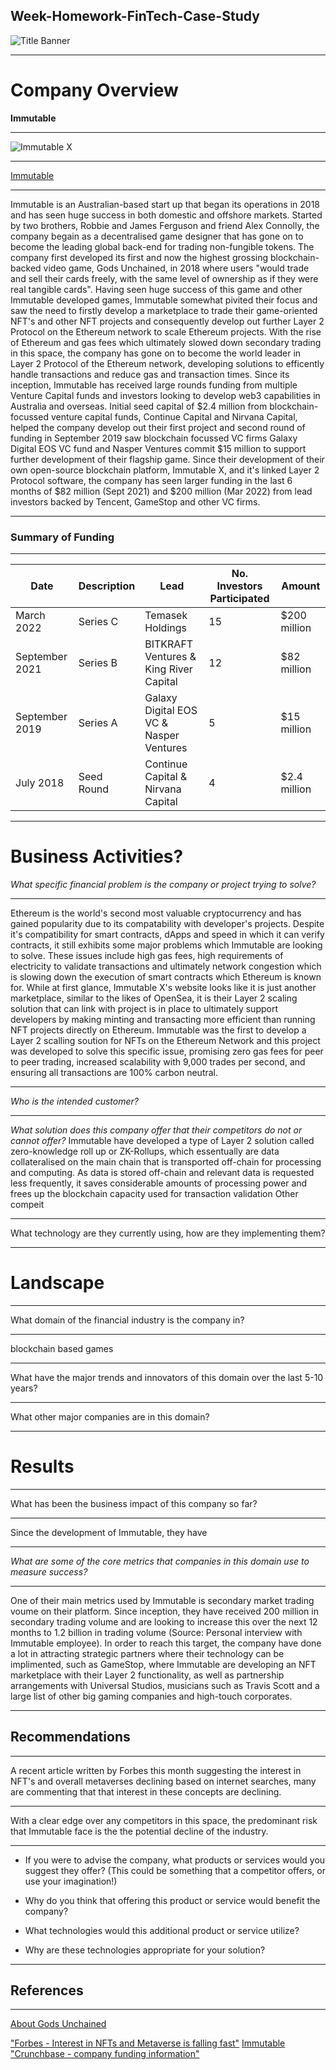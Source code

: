 ## Week-Homework-FinTech-Case-Study
![Title Banner](https://user-images.githubusercontent.com/101617571/158807514-6678b248-e243-47f6-9a7b-a44b8182dab4.png)

---

# Company Overview
 **Immutable**

---

![Immutable X](https://user-images.githubusercontent.com/101617571/159677118-b777325b-bca7-45cf-b372-55d8cfd2a04d.png)

---

[Immutable](https://www.immutable.com/)

---

Immutable is an Australian-based start up that began its operations in 2018 and has seen huge success in both domestic and offshore markets. Started by two brothers, Robbie and James Ferguson and friend Alex Connolly, the company begain as a decentralised game designer that has gone on to become the leading global back-end for trading non-fungible tokens. The company first developed its first and now the highest grossing blockchain-backed video game, Gods Unchained, in 2018 where users "would trade and sell their cards freely, with the same level of ownership as if they were real tangible cards". 
Having seen huge success of this game and other Immutable developed games, Immutable somewhat pivited their focus and saw the need to firstly develop a marketplace to trade their game-oriented NFT's and other NFT projects and consequently develop out further Layer 2 Protocol on the Ethereum network to scale Ethereum projects. With the rise of Ethereum and gas fees which ultimately slowed down secondary trading in this space, the company has gone on to become the world leader in Layer 2 Protocol of the Ethereum network, developing solutions to efficently handle transactions and reduce gas and transaction times. 
Since its inception, Immutable has received large rounds funding from multiple Venture Capital funds and investors looking to develop web3 capabilities in Australia and overseas. Initial seed capital of $2.4 million from blockchain-focussed venture capital funds, Continue Capital and Nirvana Capital, helped the company develop out their first project and second round of funding in September 2019 saw blockchain focussed VC firms Galaxy Digital EOS VC fund and Nasper Ventures commit $15 million to support further development of their flagship game. Since their development of their own open-source blockchain platform, Immutable X, and it's linked Layer 2 Protocol software, the company has seen larger funding in the last 6 months of $82 million (Sept 2021) and $200 million (Mar 2022) from lead investors backed by Tencent, GameStop and other VC firms.

---

### Summary of Funding

---

| Date | Description | Lead | No. Investors Participated | Amount |
| ----------- | ----------- | ----------- | ----------- | ----------- |
| March 2022 | Series C | Temasek Holdings | 15 | $200 million |
| September 2021 | Series B| BITKRAFT Ventures & King River Capital | 12 | $82 million |
| September 2019 | Series A | Galaxy Digital EOS VC & Nasper Ventures | 5 | $15 million |
| July 2018 | Seed Round | Continue Capital & Nirvana Capital | 4 | $2.4 million |

---

# Business Activities?
*What specific financial problem is the company or project trying to solve?*

---

Ethereum is the world's second most valuable cryptocurrency and has gained popularity due to its compatability with developer's projects. Despite it's compatibility for smart contracts, dApps and speed in which it can verify contracts, it still exhibits some major problems which Immutable are looking to solve. These issues include high gas fees, high requirements of electricity to validate transactions and ultimately network congestion which is slowing down the execution of smart contracts which Ethereum is known for. While at first glance, Immutable X's website looks like it is just another marketplace, similar to the likes of OpenSea, it is their Layer 2 scaling solution that can link with  project is in place to ultimately support developers by making minting and transacting more efficient than running NFT projects directly on Ethereum. Immutable was the first to develop a Layer 2 scalling soution for NFTs on the Ethereum Network and this project was developed to solve this specific issue, promising zero gas fees for peer to peer trading, increased scalability with 9,000 trades per second, and ensuring all transactions are 100% carbon neutral. 

---

*Who is the intended customer?*

---

*What solution does this company offer that their competitors do not or cannot offer?*
Immutable have developed a type of Layer 2 solution called zero-knowledge roll up or ZK-Rollups, which essentually are data collateralised on the main chain that is transported off-chain for processing and computing. As data is stored off-chain and relevant data is requested less frequently, it saves considerable amounts of processing power and frees up the blockchain capacity used for transaction validation
Other compeit

---

What technology are they currently using, how are they implementing them?

---

# Landscape

---

What domain of the financial industry is the company in? 

---

blockchain based games

---

What have the major trends and innovators of this domain over the last 5-10 years?

---

What other major companies are in this domain?

---

# Results

---

What has been the business impact of this company so far?

---

Since the development of Immutable, they have

---

*What are some of the core metrics that companies in this domain use to measure success?*

---

One of their main metrics used by Immutable is secondary market trading voume on their platform. Since inception, they have received 200 million in secondary trading volume and are looking to increase this over the next 12 months to 1.2 billion in trading volume (Source: Personal interview with Immutable employee). In order to reach this target, the company have done a lot in attracting strategic partners where their technology can be implimented, such as GameStop, where Immutable are developing an NFT marketplace with their Layer 2 functionality, as well as partnership arrangements with Universal Studios, musicians such as Travis Scott and a large list of other big gaming companies and high-touch corporates. 

---

## Recommendations

---

A recent article written by Forbes this month suggesting the interest in NFT's and overall metaverses declining based on internet searches, many are commenting that that interest in these concepts are declining. 

---

With a clear edge over any competitors in this space, the predominant risk that Immutable face is the the potential decline of the industry. 

---

* If you were to advise the company, what products or services would you suggest they offer? (This could be something that a competitor offers, or use your imagination!)

* Why do you think that offering this product or service would benefit the company?

* What technologies would this additional product or service utilize?

* Why are these technologies appropriate for your solution?

---

## References

---

[About Gods Unchained](https://godsunchained.fandom.com/wiki/Gods_Unchained)
 
["Forbes - Interest in NFTs and Metaverse is falling fast"](https://www.forbes.com/sites/paultassi/2022/03/10/interest-in-nfts-and-the-metaverse-is-falling-fast/?sh=2bd3294c1ebb)
[Immutable](https://www.immutable.com/)
["Crunchbase - company funding information"](https://www.crunchbase.com/organization/immutable/company_financials)

